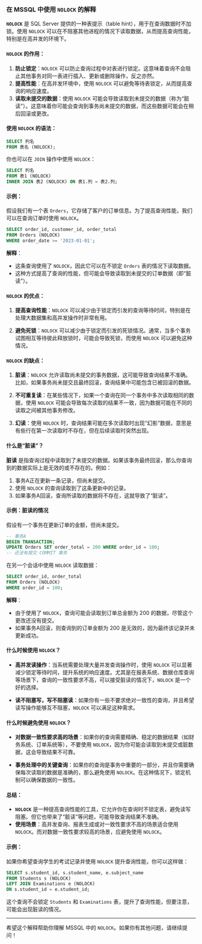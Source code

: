 ### 在 MSSQL 中使用 `NOLOCK` 的解释

**`NOLOCK`** 是 SQL Server 提供的一种表提示（table hint），用于在查询数据时不加锁。使用 `NOLOCK` 可以在不阻塞其他进程的情况下读取数据，从而提高查询性能，特别是在高并发的环境下。

#### `NOLOCK` 的作用：
1. **防止锁定**：`NOLOCK` 可以防止查询过程中对表进行锁定。这意味着查询不会阻止其他事务对同一表进行插入、更新或删除操作，反之亦然。
2. **提高性能**：在高并发环境中，使用 `NOLOCK` 可以避免等待表锁定，从而提高查询的响应速度。
3. **读取未提交的数据**：使用 `NOLOCK` 可能会导致读取到未提交的数据（称为“脏读”）。这意味着你可能会查询到事务尚未提交的数据，而这些数据可能会在稍后回滚或更改。

#### 使用 `NOLOCK` 的语法：
```sql
SELECT 列名
FROM 表名 (NOLOCK);
```

你也可以在 `JOIN` 操作中使用 `NOLOCK`：
```sql
SELECT 列名
FROM 表1 (NOLOCK)
INNER JOIN 表2 (NOLOCK) ON 表1.列 = 表2.列;
```

#### 示例：
假设我们有一个表 `Orders`，它存储了客户的订单信息。为了提高查询性能，我们可以在查询订单时使用 `NOLOCK`。

```sql
SELECT order_id, customer_id, order_total
FROM Orders (NOLOCK)
WHERE order_date >= '2023-01-01';
```

**解释**：
- 这条查询使用了 `NOLOCK`，因此它可以在不锁定 `Orders` 表的情况下读取数据。
- 这种方式提高了查询的性能，但可能会导致读取到未提交的订单数据（即“脏读”）。

#### `NOLOCK` 的优点：

1. **提高查询性能**：`NOLOCK` 可以减少由于锁定而引发的查询等待时间，特别是在处理大数据集和高并发操作时非常有用。
   
2. **避免死锁**：`NOLOCK` 可以减少由于锁定而引发的死锁情况。通常，当多个事务试图相互等待彼此释放锁时，可能会导致死锁，而使用 `NOLOCK` 可以避免这种情况。

#### `NOLOCK` 的缺点：

1. **脏读**：`NOLOCK` 允许读取尚未提交的事务数据，这可能导致查询结果不准确。比如，如果事务尚未提交且最终回滚，查询结果中可能包含已被回滚的数据。

2. **不可重复读**：在某些情况下，如果一个查询在同一个事务中多次读取相同的数据，使用 `NOLOCK` 可能会导致每次读取的结果不一致，因为数据可能在不同的读取之间被其他事务修改。

3. **幻读**：使用 `NOLOCK` 时，查询结果可能在多次读取时出现“幻影”数据，意思是有些行在第一次读取时不存在，但在后续读取时突然出现。

#### 什么是“脏读”？
**脏读** 是指查询过程中读取到了未提交的数据。如果该事务最终回滚，那么你查询到的数据实际上是无效的或不存在的。例如：

1. 事务A正在更新一条记录，但尚未提交。
2. 使用 `NOLOCK` 的查询读取到了这条更新中的记录。
3. 如果事务A回滚，查询所读取的数据将不存在，这就导致了“脏读”。

#### 示例：脏读的情况
假设有一个事务在更新订单的金额，但尚未提交。

```sql
-- 事务A
BEGIN TRANSACTION;
UPDATE Orders SET order_total = 200 WHERE order_id = 100;
-- 还没有提交 COMMIT 事务
```

在另一个会话中使用 `NOLOCK` 读取数据：

```sql
SELECT order_id, order_total 
FROM Orders (NOLOCK)
WHERE order_id = 100;
```

**解释**：
- 由于使用了 `NOLOCK`，查询可能会读取到订单总金额为 200 的数据，尽管这个更改还没有提交。
- 如果事务A回滚，则查询到的订单金额为 200 是无效的，因为最终该记录并未更新成功。

#### 什么时候使用 `NOLOCK`？

- **高并发读操作**：当系统需要处理大量并发查询操作时，使用 `NOLOCK` 可以显著减少锁定等待时间，提升系统的响应速度。尤其是在报表系统、数据仓库查询等场景下，查询的一致性要求不高，可以接受脏读的情况下，`NOLOCK` 是一个好的选择。
  
- **读不阻塞写，写不阻塞读**：如果你有一些不要求绝对一致性的查询，并且希望读写操作能够互不阻塞，`NOLOCK` 可以满足这种需求。

#### 什么时候避免使用 `NOLOCK`？

- **对数据一致性要求高的场景**：如果你的查询需要精确、稳定的数据结果（如财务系统、订单系统等），不要使用 `NOLOCK`，因为你可能会读取到未提交或脏数据，这会导致结果不可靠。

- **事务处理中的关键查询**：如果你的查询是事务中重要的一部分，并且你需要确保每次读取的数据是准确的，那么避免使用 `NOLOCK`。在这种情况下，锁定机制可以确保数据的一致性。

#### 总结：
- **`NOLOCK`** 是一种提高查询性能的工具，它允许你在查询时不锁定表，避免读写阻塞。但它也带来了“脏读”等问题，可能导致查询结果不准确。
- **使用场景**：高并发查询、报表生成或对一致性要求不高的场景适合使用 `NOLOCK`。而对数据一致性要求较高的场景，应避免使用 `NOLOCK`。

#### 示例：
如果你希望查询学生的考试记录并使用 `NOLOCK` 提升查询性能，你可以这样做：

```sql
SELECT s.student_id, s.student_name, e.subject_name
FROM Students s (NOLOCK)
LEFT JOIN Examinations e (NOLOCK)
ON s.student_id = e.student_id;
```

这个查询不会锁定 `Students` 和 `Examinations` 表，提升了查询性能，但要注意，可能会出现脏读的情况。

---

希望这个解释帮助你理解 MSSQL 中的 `NOLOCK`。如果你有其他问题，请继续提问！
